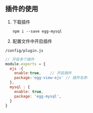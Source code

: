 ## 插件的使用

1. 下载插件

   `npm i --save egg-mysql`

2. 配置文件中开启插件

`/config/plugin.js` 

```js
// 开启多个插件
module.exports = {
  ejs :{
    enable:true,	// 开启插件
    package:'egg-view-ejs' // 插件名称
  },
  mysql : {
    enable: true,
    package: 'egg-mysql',
  }
}
```

